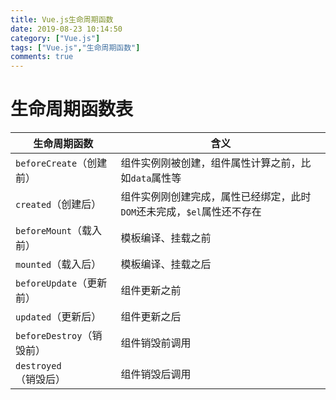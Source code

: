 ```yaml
---
title: Vue.js生命周期函数
date: 2019-08-23 10:14:50
category: ["Vue.js"]
tags: ["Vue.js","生命周期函数"]
comments: true
---
```



# 生命周期函数表 #

|生命周期函数|含义|
|---|---|
|`beforeCreate`（创建前）|组件实例刚被创建，组件属性计算之前，比如`data`属性等|
|`created`（创建后）|组件实例刚创建完成，属性已经绑定，此时`DOM`还未完成，`$el`属性还不存在|
|`beforeMount`（载入前）|模板编译、挂载之前|
|`mounted`（载入后）|模板编译、挂载之后|
|`beforeUpdate`（更新前）|组件更新之前|
|`updated`（更新后）|组件更新之后|
|`beforeDestroy`（销毁前）|组件销毁前调用|
|`destroyed`（销毁后）|组件销毁后调用|

<!--more-->